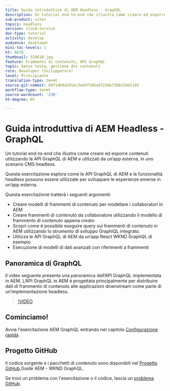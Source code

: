 ```yaml
---
title: Guida introduttiva di AEM Headless - GraphQL
description: Un tutorial end-to-end che illustra come creare ed esporre contenuti utilizzando le API GraphQL di AEM.
sub-product: sites
topics: headless
version: cloud-service
doc-type: tutorial
activity: develop
audience: developer
mini-toc-levels: 1
kt: 6678
thumbnail: 328618.jpg
feature: Frammenti di contenuto, API GraphQL
topic: Senza testa, gestione dei contenuti
role: Developer (Sviluppatore)
level: Principiante
translation-type: tm+mt
source-git-commit: d9714b9a291ec3ee5f3dba9723de72bb120d2149
workflow-type: tm+mt
source-wordcount: '239'
ht-degree: 0%

---
```



# Guida introduttiva di AEM Headless - GraphQL

Un tutorial end-to-end che illustra come creare ed esporre contenuti utilizzando le API GraphQL di AEM e utilizzati da un’app esterna, in uno scenario CMS headless.

Questa esercitazione esplora come le API GraphQL di AEM e le funzionalità headless possono essere utilizzate per sviluppare le esperienze emerse in un’app esterna.

Questa esercitazione tratterà i seguenti argomenti:

* Creare modelli di frammenti di contenuto per modellare i collaboratori in AEM
* Creare frammenti di contenuto da collaboratore utilizzando il modello di frammento di contenuto appena creato
* Scopri come è possibile eseguire query sui frammenti di contenuto in AEM utilizzando lo strumento di sviluppo GraphiQL integrato.
* Utilizza le API GraphQL di AEM da un’app React WKND GraphQL di esempio
* Esecuzione di modelli di dati avanzati con riferimenti a frammenti

## Panoramica di GraphQL

Il video seguente presenta una panoramica dell’API GraphQL implementata in AEM. L’API GraphQL in AEM è progettata principalmente per distribuire dati di frammento di contenuto alle applicazioni downstream come parte di un’implementazione headless.

>[!VIDEO](https://video.tv.adobe.com/v/328618/?quality=12&learn=on)

## Cominciamo!

Avvia l&#39;esercitazione AEM GraphQL entrando nel capitolo [Configurazione rapida](./setup.md) .

## Progetto GitHub

Il codice sorgente e i pacchetti di contenuto sono disponibili nel [Progetto GitHub ](https://github.com/adobe/aem-guides-wknd-graphql) Guide AEM - WKND GraphQL.

Se trovi un problema con l&#39;esercitazione o il codice, lascia un [problema GitHub](https://github.com/adobe/aem-guides-wknd-graphql/issues).
